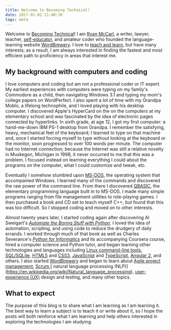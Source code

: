 ```yaml
---
title: Welcome to Becoming Technical!
date: 2017-01-02 21:48:39
tags: meta
---
```


Welcome to [Becoming Technical](http://becomingtechnical.com/)! I am [Ryan McCarl](http://ryanmccarl.com), a writer, lawyer, teacher, [self-educator](http://wideawakeminds.com), and amateur coder who founded the language-learning website [WordBrewery](https://wordbrewery.com). I love to [teach and learn](http:wideawakeminds.com), but have many interests; as a result, I am always interested in finding the fastest and most efficient path to proficiency in areas that interest me.

## My background with computers and coding

I love computers and coding but am not a professional coder or IT expert. My earliest experiences with computers were typing on my family's Commodore as a child, then navigating Windows 3.1 and typing my mom's college papers on WordPerfect. I also spent a lot of time with my Grandpa Moblo, a lifelong technophile, and I loved playing with his desktop computer. I discovered Apple's HyperCard on the on the computers at my elementary school and was fascinated by the idea of electronic pages connected by hyperlinks. In sixth grade, at age 12, I got my first computer: a hand-me-down IBM PS-1 desktop from Grandpa. I remember the satisfying, heavy, mechanical feel of the keyboard; I learned to type on that machine and, once I started forcing myself to type without looking at the keyboard or the monitor, soon progressed to over 100 words per minute. The computer had no Internet connection; because the Internet was still a relative novelty in Muskegon, Michigan in 1998, it never occurred to me that this was a problem. I focused instead on learning everything I could about the programs on the computer, what I could customize and tweak, etc.

Eventually I somehow stumbled upon [MS-DOS](https://en.wikipedia.org/wiki/MS-DOS), the operating system that accompanied Windows. I learned many of the commands and discovered the raw power of the command line. From there I discovered [QBASIC](https://en.wikipedia.org/wiki/QBasic), the elementary programming language built in to MS-DOS. I made many simple programs ranging from file management utilities to role-playing games. I then purchased a book and CD set to teach myself C++, but found that this was too difficult. So I stopped coding and moved on to other interests.

Almost twenty years later, I started coding again after discovering Al Sweigart's *[Automate the Boring Stuff with Python](http://amzn.to/2iURNi5)*. I loved the idea of automation, scripting, and using code to reduce the drudgery of daily errands. I worked through much of that book as well as Charles Severance's *[Python for Informatics](http://amzn.to/2iV47if)* and its accompanying Coursera course, hired a computer science and Python tutor, and began learning other technologies and languages including [Linux command-line tools](http://amzn.to/2iOPlt0), [SQL/SQLite](https://en.wikipedia.org/wiki/SQL), [HTML5](https://developer.mozilla.org/en-US/docs/Web/Guide/HTML/HTML5) and [CSS3](https://developer.mozilla.org/en-US/docs/Web/CSS/CSS3), [JavaScript](https://developer.mozilla.org/en-US/docs/Web/JavaScript) and [TypeScript](https://www.typescriptlang.org/), [Angular 2](https://angular.io/), and others. I also started [WordBrewery](https://wordbrewery.com) and began to learn about [Agile project management](https://en.wikipedia.org/wiki/Agile_management), [Scrum](https://en.wikipedia.org/wiki/Scrum_(software_development)),[ natural language processing (NLP)](https://en.wikipedia.org/wiki/Natural_language_processing), [user-experience (UX)](https://en.wikipedia.org/wiki/User_experience) design and testing, and many other topics.

## What to expect

The purpose of this blog is to share what I am learning as I am learning it. The best way to learn a subject is to teach it or write about it, so I hope the posts will both reinforce what I am learning and help others interested in exploring the technologies I am studying.
